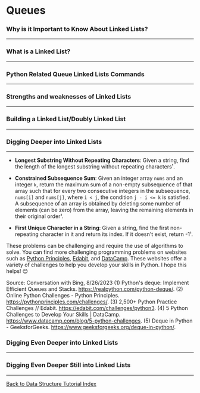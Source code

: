 # Queues

### Why is it Important to Know About Linked Lists?
---


### What is a Linked List?
---


### Python Related Queue Linked Lists Commands
---


### Strengths and weaknesses of Linked Lists
---


### Building a Linked List/Doubly Linked List 
---


### Digging Deeper into Linked Lists
---

- **Longest Substring Without Repeating Characters**: Given a string, find the length of the longest substring without repeating characters¹.

- **Constrained Subsequence Sum**: Given an integer array `nums` and an integer `k`, return the maximum sum of a non-empty subsequence of that array such that for every two consecutive integers in the subsequence, `nums[i]` and `nums[j]`, where `i < j`, the condition `j - i <= k` is satisfied. A subsequence of an array is obtained by deleting some number of elements (can be zero) from the array, leaving the remaining elements in their original order¹.

- **First Unique Character in a String**: Given a string, find the first non-repeating character in it and return its index. If it doesn't exist, return -1¹.

These problems can be challenging and require the use of algorithms to solve. You can find more challenging programming problems on websites such as [Python Principles](^3^), [Edabit](^4^), and [DataCamp](^5^). These websites offer a variety of challenges to help you develop your skills in Python. I hope this helps! 😊

Source: Conversation with Bing, 8/26/2023
(1) Python's deque: Implement Efficient Queues and Stacks. https://realpython.com/python-deque/.
(2) Online Python Challenges - Python Principles. https://pythonprinciples.com/challenges/.
(3) 2,500+ Python Practice Challenges // Edabit. https://edabit.com/challenges/python3.
(4) 5 Python Challenges to Develop Your Skills | DataCamp. https://www.datacamp.com/blog/5-python-challenges.
(5) Deque in Python - GeeksforGeeks. https://www.geeksforgeeks.org/deque-in-python/.

### Digging Even Deeper into Linked Lists
---


### Digging Even Deeper Still into Linked Lists
---



[Back to Data Structure Tutorial Index](index.md)
